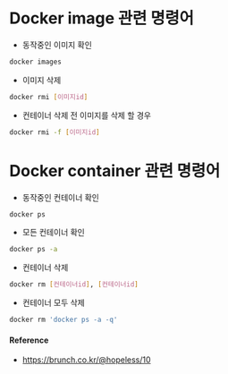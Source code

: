 
#  Docker image 관련 명령어
- 동작중인 이미지 확인
```bash
docker images 
```
- 이미지 삭제
```bash
docker rmi [이미지id] 
```
- 컨테이너 삭제 전 이미지를 삭제 할 경우
```bash
docker rmi -f [이미지id] 
```

# Docker container 관련 명령어
- 동작중인 컨테이너 확인
```bash
docker ps 
```
- 모든 컨테이너 확인
```bash
docker ps -a
```
- 컨테이너 삭제
```bash
docker rm [컨테이너id], [컨테이너id] 
```
- 컨테이너 모두 삭제
```bash
docker rm 'docker ps -a -q'
```


#### Reference
- https://brunch.co.kr/@hopeless/10
